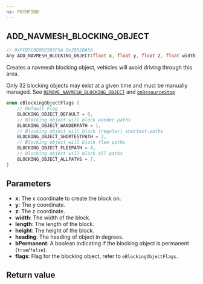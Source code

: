 ```yaml
---
ns: PATHFIND
---
```

## ADD_NAVMESH_BLOCKING_OBJECT

```c
// 0xFCD5C8E06E502F5A 0x2952BA56
Any ADD_NAVMESH_BLOCKING_OBJECT(float x, float y, float z, float width, float length, float height, float heading, BOOL bPermanent, int flags);
```

Creates a navmesh blocking object, vehicles will avoid driving through this area. 

Only 32 blocking objects may exist at a given time and must be manually managed. See [`REMOVE_NAVMESH_BLOCKING_OBJECT`](#_0x46399A7895957C0E) and [`onResourceStop`](https://docs.fivem.net/docs/scripting-reference/events/list/onResourceStop/)

```c
enum eBlockingObjectFlags {
    // Default Flag
    BLOCKING_OBJECT_DEFAULT = 0,
    // Blocking object will block wander paths
    BLOCKING_OBJECT_WANDERPATH = 1,
    // Blocking object will block (regular) shortest-paths
    BLOCKING_OBJECT_SHORTESTPATH = 2,
    // Blocking object will block flee paths
    BLOCKING_OBJECT_FLEEPATH = 4,
    // Blocking object will block all paths
    BLOCKING_OBJECT_ALLPATHS = 7,
}
```

## Parameters
* **x**: The x coordinate to create the block on.
* **y**: The y coordinate.
* **z**: The z coordinate. 
* **width**: The width of the block.
* **length**: The length of the block.
* **height**: The height of the block.
* **heading**: The heading of object in degrees.
* **bPermanent**: A boolean indicating if the blocking object is permanent (`true`/`false`).
* **flags**: Flag for the blocking object, refer to `eBlockingObjectFlags`.

## Return value

